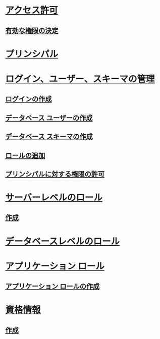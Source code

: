# [アクセス許可](getting-started-with-database-engine-permissions.md)  
## [有効な権限の決定](determining-effective-database-engine-permissions.md)  
# [プリンシパル](principals-database-engine.md)  
# [ログイン、ユーザー、スキーマの管理](managing-logins-users-and-schemas-how-to-topics.md)  
## [ログインの作成](create-a-login.md)  
## [データベース ユーザーの作成](create-a-database-user.md)  
## [データベース スキーマの作成](create-a-database-schema.md)  
## [ロールの追加](join-a-role.md)  
## [プリンシパルに対する権限の許可](grant-a-permission-to-a-principal.md)  
# [サーバーレベルのロール](server-level-roles.md)  
## [作成](create-a-server-role.md)  
# [データベースレベルのロール](database-level-roles.md)  
# [アプリケーション ロール](application-roles.md)  
## [アプリケーション ロールの作成](create-an-application-role.md)  
# [資格情報](credentials-database-engine.md)  
## [作成](create-a-credential.md)  
